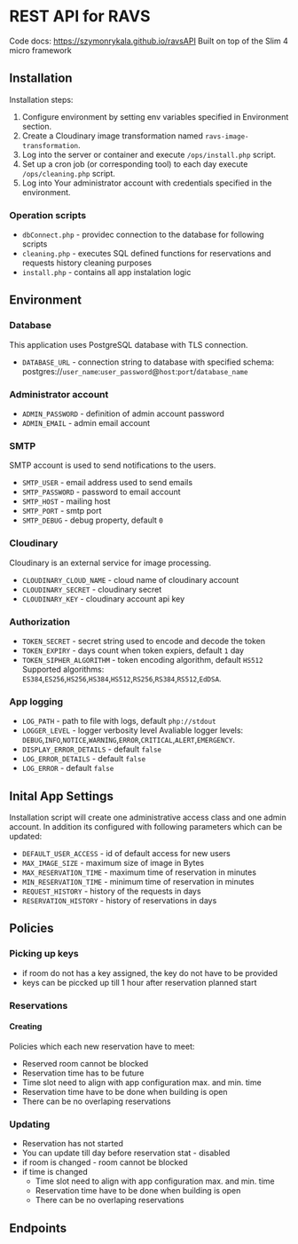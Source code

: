 # REST API for RAVS



Code docs:  <https://szymonrykala.github.io/ravsAPI>
Built on top of the Slim 4 micro framework



## Installation
Installation steps:
1. Configure environment by setting env variables specified in Environment section.
2. Create a Cloudinary image transformation named `ravs-image-transformation`.
3. Log into the server or container and execute `/ops/install.php` script.
4. Set up a cron job (or corresponding tool) to each day execute `/ops/cleaning.php` script.
5. Log into Your administrator account with credentials specified in the environment.

### Operation scripts
- `dbConnect.php` - providec connection to the database for following scripts
- `cleaning.php` - executes SQL defined functions for reservations and requests history cleaning purposes
- `install.php` - contains all app instalation logic


## Environment

### Database
This application uses PostgreSQL database with TLS connection.
- `DATABASE_URL` - connection string to database with specified schema: postgres://`user_name`:`user_password`@`host`:`port`/`database_name`


### Administrator account
- `ADMIN_PASSWORD` - definition of admin account password
- `ADMIN_EMAIL` - admin email account


### SMTP
SMTP account is used to send notifications to the users.
- `SMTP_USER` - email address used to send emails
- `SMTP_PASSWORD` - password to email account
- `SMTP_HOST` - mailing host
- `SMTP_PORT` - smtp port
- `SMTP_DEBUG` - debug property, default `0`


### Cloudinary
Cloudinary is an external service for image processing.
- `CLOUDINARY_CLOUD_NAME` - cloud name of cloudinary account
- `CLOUDINARY_SECRET` - cloudinary secret
- `CLOUDINARY_KEY` - cloudinary account api key


### Authorization
- `TOKEN_SECRET` - secret string used to encode and decode the token
- `TOKEN_EXPIRY` - days count when token expiers, default `1` day
- `TOKEN_SIPHER_ALGORITHM` - token encoding algorithm, default `HS512`
    Supported algorithms: `ES384`,`ES256`,`HS256`,`HS384`,`HS512`,`RS256`,`RS384`,`RS512`,`EdDSA`.


### App logging
- `LOG_PATH` - path to file with logs, default `php://stdout`
- `LOGGER_LEVEL` - logger verbosity level
    Avaliable logger levels: `DEBUG`,`INFO`,`NOTICE`,`WARNING`,`ERROR`,`CRITICAL`,`ALERT`,`EMERGENCY`.
- `DISPLAY_ERROR_DETAILS` - default `false`
- `LOG_ERROR_DETAILS` - default `false`
- `LOG_ERROR` - default `false`


## Inital App Settings
Installation script will create one administrative access class and one admin account.
In addition its configured with following parameters which can be updated:
- `DEFAULT_USER_ACCESS` - id of default access for new users
- `MAX_IMAGE_SIZE` - maximum size of image in Bytes
- `MAX_RESERVATION_TIME` - maximum time of reservation in minutes
- `MIN_RESERVATION_TIME` - minimum time of reservation in minutes
- `REQUEST_HISTORY` - history of the requests in days
- `RESERVATION_HISTORY`	- history of reservations in days


## Policies

### Picking up keys
- if room do not has a key assigned, the key do not have to be provided
- keys can be piccked up till 1 hour after reservation planned start

### Reservations
#### Creating
Policies which each new reservation have to meet:
- Reserved room cannot be blocked
- Reservation time has to be future
- Time slot need to align with app configuration max. and min. time
- Reservation time have to be done when building is open
- There can be no overlaping reservations

### Updating
- Reservation has not started
- You can update till day before reservation stat - disabled
- if room is changed - room cannot be blocked
- if time is changed
  - Time slot need to align with app configuration max. and min. time
  - Reservation time have to be done when building is open
  - There can be no overlaping reservations

## Endpoints

